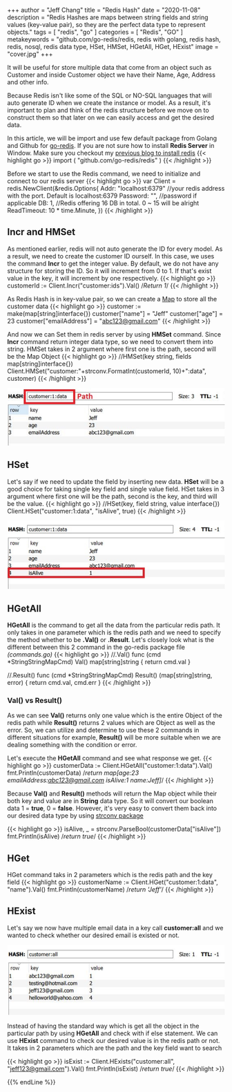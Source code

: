 +++
author = "Jeff Chang"
title = "Redis Hash"
date = "2020-11-08"
description = "Redis Hashes are maps between string fields and string values (key-value pair), so they are the perfect data type to represent objects."
tags = [
    "redis", "go"
]
categories = [
	"Redis", "GO"
]
metakeywords = "github.com/go-redis/redis, redis with golang, redis hash, redis, nosql, redis data type, HSet, HMSet, HGetAll, HGet, HExist"
image = "cover.jpg"
+++

It will be useful for store multiple data that come from an object such as Customer and inside Customer object we have their Name, Age, Address and other info.

Because Redis isn't like some of the SQL or NO-SQL languages that will auto generate ID when we create the instance or model.
As a result, it's important to plan and think of the redis structure before we move on to construct them so that later on we can easily access and get the desired data.

In this article, we will be import and use few default package from Golang and Github for [go-redis](https://github.com/go-redis/redis). If you are not sure how to install **Redis Server** in Window. Make sure you checkout my [previous blog to install redis](/p/setup-redis-on-window/)
{{< highlight go >}}
import (
	"github.com/go-redis/redis"
)
{{< /highlight >}}

Before we start to use the Redis command, we need to initialize and connect to our redis server
{{< highlight go >}}
var Client = redis.NewClient(&redis.Options{
	Addr:        "localhost:6379" //your redis address with the port. Default is localhost:6379
	Password:    "", //password if applicable
	DB:          1, //Redis offering 16 DB in total. 0 ~ 15 will be alright
	ReadTimeout: 10 * time.Minute,
})
{{< /highlight >}}

## Incr and HMSet
As mentioned earlier, redis will not auto generate the ID for every model. As a result, we need to create the customer ID ourself. In this case, we uses the command **Incr** to get the integer value. By default, we do not have any structure for storing the ID. So it will increment from 0 to 1. If that's exist value in the key, it will increment by one respectively.
{{< highlight go >}}
customerId := Client.Incr("customer:ids").Val() /*Return 1*/
{{< /highlight >}}

As Redis Hash is in key-value pair, so we can create a [Map](https://gobyexample.com/maps) to store all the customer data
{{< highlight go >}}
customer := make(map[string]interface{})
customer["name"] = "Jeff"
customer["age"] = 23
customer["emailAddress"] = "abc123@gmail.com"
{{< /highlight >}}

And now we can Set them in redis server by using **HMSet** command. Since **Incr** command return integer data type, so we need to convert them into string.
HMSet takes in 2 argument where first one is the path, second will be the Map Object
{{< highlight go >}}
//HMSet(key string, fields map[string]interface{})
Client.HMSet("customer:"+strconv.FormatInt(customerId, 10)+":data", customer)
{{< /highlight >}}

![Golang HMSet command](go_redis_01.JPG)


## HSet
Let's say if we need to update the field by inserting new data. **HSet** will be a good choice for taking single key field and single value field.
HSet takes in 3 argument where first one will be the path, second is the key, and third will be the value.
{{< highlight go >}}
//HSet(key, field string, value interface{})
Client.HSet("customer:1:data", "isAlive", true)
{{< /highlight >}}

![Golang HSet command](go_redis_02.JPG)

## HGetAll
**HGetAll** is the command to get all the data from the particular redis path. 
It only takes in one parameter which is the redis path and we need to specify the method whether to be **.Val()** or **.Result**.
Let's closely look what is the different between this 2 command in the go-redis package file *(commands.go)*
{{< highlight go >}}
//.Val()
func (cmd *StringStringMapCmd) Val() map[string]string {
	return cmd.val
}

//.Result()
func (cmd *StringStringMapCmd) Result() (map[string]string, error) {
	return cmd.val, cmd.err
}
{{< /highlight >}}
### Val() vs Result()
As we can see **Val()** returns only one value which is the entire Object of the redis path while **Result()** returns 2 values which are Object as well as the error. So, we can utilize and determine to use these 2 commands in different situations for example, **Result()** will be more suitable when we are dealing something with the condition or error.

Let's execute the **HGetAll** command and see what response we get.
{{< highlight go >}}
customerData := Client.HGetAll("customer:1:data").Val()
fmt.Println(customerData) /*return map[age:23 emailAddress:abc123@gmail.com isAlive:1 name:Jeff]*/
{{< /highlight >}}

Because **Val()** and **Result()** methods will return the Map object while their both key and value are in **String** data type. So it will convert our boolean data
1 = **true**, 0 = **false**. However, it's very easy to convert them back into our desired data type by using [strconv package](https://golang.org/pkg/strconv/)

{{< highlight go >}}
isAlive, _ = strconv.ParseBool(customerData["isAlive"])
fmt.Println(isAlive) /*return true*/
{{< /highlight >}}

## HGet
HGet command taks in 2 parameters which is the redis path and the key field
{{< highlight go >}}
customerName := Client.HGet("customer:1:data", "name").Val()
fmt.Println(customerName) /*return 'Jeff'*/
{{< /highlight >}}

## HExist
Let's say we now have multiple email data in a key call **customer:all** and we wanted to check whether our desired email is existed or not.

![Golang HExist command](go_redis_03.JPG)

Instead of having the standard way which is get all the object in the particular path by using **HGetAll** and check with if else statement. We can use **HExist** command to check our desired value is in the redis path or not. It takes in 2 parameters which are the path and the key field want to search

{{< highlight go >}}
isExist := Client.HExists("customer:all", "jeff123@gmail.com").Val()
fmt.Println(isExist) /*return true*/
{{< /highlight >}}

{{% endLine %}}

<div class="fb-comments" data-href="https://jeffdevslife.com/p/redis-hash/" data-numposts="5"  ></div>
